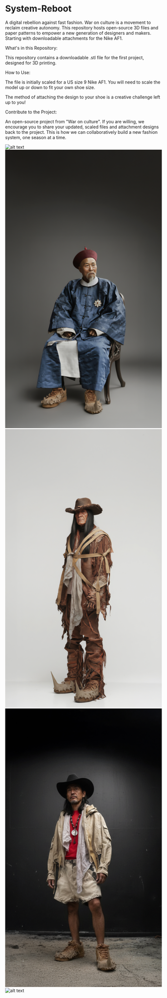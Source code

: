 # System-Reboot
A digital rebellion against fast fashion. War on culture is a movement to reclaim creative autonomy. This repository hosts open-source 3D files and paper patterns to empower a new generation of designers and makers. Starting with downloadable attachments for the Nike AF1.

What's in this Repository:

This repository contains a downloadable .stl file for the first project, designed for 3D printing.

How to Use:

The file is initially scaled for a US size 9 Nike AF1. You will need to scale the model up or down to fit your own shoe size.

The method of attaching the design to your shoe is a creative challenge left up to you!

Contribute to the Project:

An open-source project from "War on culture". If you are willing, we encourage you to share your updated, scaled files and attachment designs back to the project. This is how we can collaboratively build a new fashion system, one season at a time.


![alt text](images/L9999913.jpg)
![alt text](images/Outfit_1.jpg)
![alt text](images/Outfit_2.jpg)
![alt text](images/Outfit_3.jpg)
![alt text](images/Outfit_4.jpg)
